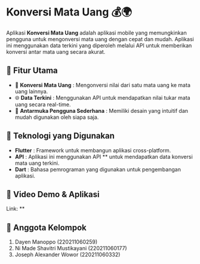 # Konversi Mata Uang 💰🌍

Aplikasi **Konversi Mata Uang** adalah aplikasi mobile yang memungkinkan pengguna untuk mengonversi mata uang dengan cepat dan mudah. Aplikasi ini menggunakan data terkini yang diperoleh melalui API untuk memberikan konversi antar mata uang secara akurat.

## 🚀 Fitur Utama

- 💱 **Konversi Mata Uang** : Mengonversi nilai dari satu mata uang ke mata uang lainnya.
- 🌐 **Data Terkini** : Menggunakan API untuk mendapatkan nilai tukar mata uang secara real-time.
- 🔄 **Antarmuka Pengguna Sederhana** : Memiliki desain yang intuitif dan mudah digunakan oleh siapa saja.

## 🔧 Teknologi yang Digunakan

- **Flutter** : Framework untuk membangun aplikasi cross-platform.
- **API**     : Aplikasi ini menggunakan API ** untuk mendapatkan data konversi mata uang terkini.
- **Dart**    : Bahasa pemrograman yang digunakan untuk pengembangan aplikasi.

## 🎥 Video Demo & Aplikasi

Link: **

## 👥 Anggota Kelompok

1. Dayen Manoppo (220211060259)
2. Ni Made Shavitri Mustikayani (220211060177)
3. Joseph Alexander Wowor (220211060332)

